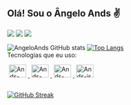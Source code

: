 <h2>Olá! Sou o Ângelo Ands ✌️</h2>

<div>
<a href="https://instagram.com/ands_aa" target="_blank"><img src="https://img.shields.io/badge/-Instagram-%23E4405F?style=for-the-badge&logo=instagram&logoColor=white" target="_blank"></a>
<a href = "mailto:contato@angeloandrade143@.com"><img src="https://img.shields.io/badge/Gmail-D14836?style=for-the-badge&logo=gmail&logoColor=white" target="_blank"></a>
<a href="https://www.linkedin.com/in/seu-usuário-linkedln-aqui" target="_blank"><img src="https://img.shields.io/badge/-LinkedIn-%230077B5?style=for-the-badge&logo=linkedin&logoColor=white" target="_blank"></a>
</div> 

![AngeloAnds GitHub stats](https://github-readme-stats.vercel.app/api?username=AngelAnds&show_icons=true&theme=tokyonight)
[![Top Langs](https://github-readme-stats.vercel.app/api/top-langs/?username=AngelAnds&layout=compactlangs_count=7&theme=tokyonight)](https://github.com/AngelAnds/github-readme-stats)  
<p3>Tecnologias que eu uso: </p3>
<a href="https://github.com/AngelAnds">
    <div>
        <img hspace="4px" alt="Ands-Py" height="30" width="40" src="https://cdn.jsdelivr.net/gh/devicons/devicon/icons/python/python-original.svg" />
        <img hspace="4px" alt="Ands-css3" height="30" width="40" src="https://cdn.jsdelivr.net/gh/devicons/devicon/icons/css3/css3-original.svg" />
        <img hspace="4px" alt="Ands-html5" height="30" width="40" src="https://cdn.jsdelivr.net/gh/devicons/devicon/icons/html5/html5-original.svg" />
        <img hspace="4px" alt="Ands-js" height="30" width="40" src="https://cdn.jsdelivr.net/gh/devicons/devicon/icons/javascript/javascript-original.svg" />
    </div>
</a>

##

[![GitHub Streak](https://github-readme-streak-stats.herokuapp.com/?user=AngelAnds&show_icons=true&theme=tokyonight)](https://git.io/streak-stats)
